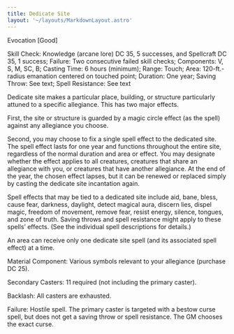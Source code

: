```yaml
---
title: Dedicate Site
layout: '~/layouts/MarkdownLayout.astro'
---
```

Evocation [Good]

Skill Check: Knowledge (arcane lore) DC 35, 5 successes, and Spellcraft DC 35,
1 success; Failure: Two consecutive failed skill checks; Components: V, S, M,
SC, B; Casting Time: 6 hours (minimum); Range: Touch; Area: 120-ft.- radius
emanation centered on touched point; Duration: One year; Saving Throw: See
text; Spell Resistance: See text

Dedicate site makes a particular place, building, or structure particularly
attuned to a specific allegiance. This has two major effects.

First, the site or structure is guarded by a magic circle effect (as the
spell) against any allegiance you choose.

Second, you may choose to fix a single spell effect to the dedicated site. The
spell effect lasts for one year and functions throughout the entire site,
regardless of the normal duration and area or effect. You may designate
whether the effect applies to all creatures, creatures that share an
allegiance with you, or creatures that have another allegiance. At the end of
the year, the chosen effect lapses, but it can be renewed or replaced simply
by casting the dedicate site incantation again.

Spell effects that may be tied to a dedicated site include aid, bane, bless,
cause fear, darkness, daylight, detect magical aura, discern lies, dispel
magic, freedom of movement, remove fear, resist energy, silence, tongues, and
zone of truth. Saving throws and spell resistance might apply to these spells’
effects. (See the individual spell descriptions for details.)

An area can receive only one dedicate site spell (and its associated spell
effect) at a time.

Material Component: Various symbols relevant to your allegiance (purchase DC
25).

Secondary Casters: 11 required (not including the primary caster).

Backlash: All casters are exhausted.

Failure: Hostile spell. The primary caster is targeted with a bestow curse
spell, but does not get a saving throw or spell resistance. The GM chooses the
exact curse.

